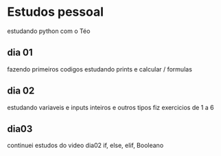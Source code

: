 # Estudos pessoal

estudando python com o Téo

## dia 01

fazendo primeiros codigos
estudando prints e calcular / formulas

## dia 02
estudando variaveis e inputs
inteiros e outros tipos
fiz exercicios de 1 a 6


## dia03
continuei estudos do video dia02
if, else, elif, Booleano